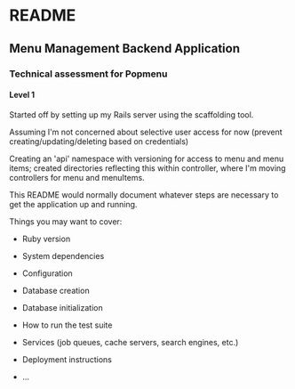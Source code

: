 # README

## Menu Management Backend Application
### Technical assessment for Popmenu

#### Level 1

Started off by setting up my Rails server using the scaffolding tool. 

Assuming I'm not concerned about selective user access for now (prevent creating/updating/deleting based on credentials)

Creating an 'api' namespace with versioning for access to menu and menu items; created directories reflecting this within controller, where I'm moving controllers for menu and menuItems.


This README would normally document whatever steps are necessary to get the
application up and running.

Things you may want to cover:

* Ruby version

* System dependencies

* Configuration

* Database creation

* Database initialization

* How to run the test suite

* Services (job queues, cache servers, search engines, etc.)

* Deployment instructions

* ...
